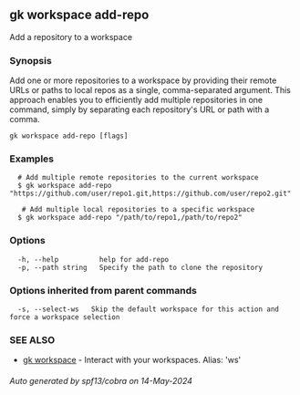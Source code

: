 ## gk workspace add-repo

Add a repository to a workspace

### Synopsis

Add one or more repositories to a workspace by providing their remote URLs or paths to local repos as a single, comma-separated argument. This approach enables you to efficiently add multiple repositories in one command, simply by separating each repository's URL or path with a comma.

```
gk workspace add-repo [flags]
```

### Examples

```
  # Add multiple remote repositories to the current workspace
  $ gk workspace add-repo "https://github.com/user/repo1.git,https://github.com/user/repo2.git"

   # Add multiple local repositories to a specific workspace
  $ gk workspace add-repo "/path/to/repo1,/path/to/repo2"
```

### Options

```
  -h, --help          help for add-repo
  -p, --path string   Specify the path to clone the repository
```

### Options inherited from parent commands

```
  -s, --select-ws   Skip the default workspace for this action and force a workspace selection
```

### SEE ALSO

* [gk workspace](gk_workspace.md)	 - Interact with your workspaces. Alias: 'ws'

###### Auto generated by spf13/cobra on 14-May-2024
